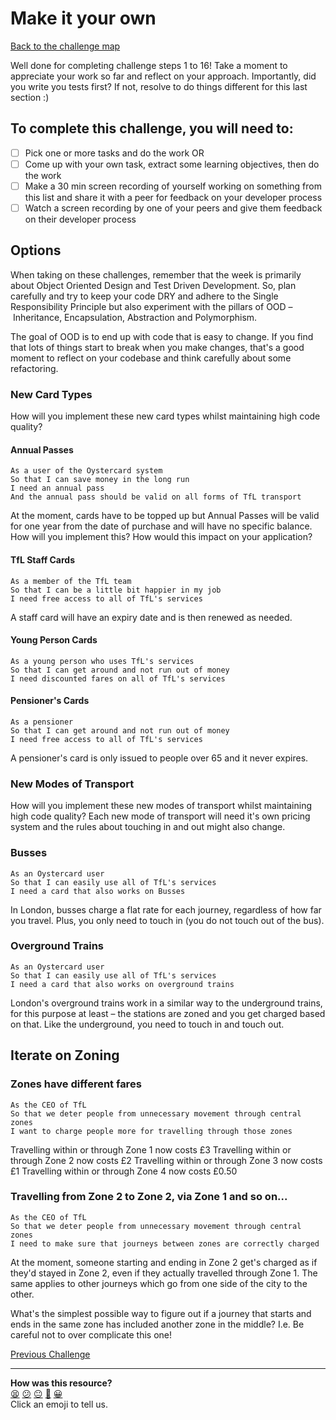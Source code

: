 # Make it your own

[Back to the challenge map](README.md)

Well done for completing challenge steps 1 to 16!  Take a moment to appreciate your work so far and reflect on your approach.  Importantly, did you write you tests first?  If not, resolve to do things different for this last section :)

## To complete this challenge, you will need to:
- [ ] Pick one or more tasks and do the work
OR
- [ ] Come up with your own task, extract some learning objectives, then do the work
- [ ] Make a 30 min screen recording of yourself working on something from this list and share it with a peer for feedback on your developer process
- [ ] Watch a screen recording by one of your peers and give them feedback on their developer process

## Options

When taking on these challenges, remember that the week is primarily about Object Oriented Design and Test Driven Development. So, plan carefully and try to keep your code DRY and adhere to the Single Responsibility Principle but also experiment with the pillars of OOD – Inheritance, Encapsulation, Abstraction and Polymorphism.

The goal of OOD is to end up with code that is easy to change. If you find that lots of things start to break when you make changes, that's a good moment to reflect on your codebase and think carefully about some refactoring.

### New Card Types

How will you implement these new card types whilst maintaining high code quality?

#### Annual Passes

```
As a user of the Oystercard system
So that I can save money in the long run
I need an annual pass
And the annual pass should be valid on all forms of TfL transport
```

At the moment, cards have to be topped up but Annual Passes will be valid for one year from the date of purchase and will have no specific balance. How will you implement this? How would this impact on your application?

#### TfL Staff Cards

```
As a member of the TfL team
So that I can be a little bit happier in my job
I need free access to all of TfL's services
```

A staff card will have an expiry date and is then renewed as needed.

#### Young Person Cards

```
As a young person who uses TfL's services
So that I can get around and not run out of money
I need discounted fares on all of TfL's services
```
#### Pensioner's Cards
```
As a pensioner
So that I can get around and not run out of money
I need free access to all of TfL's services
```

A pensioner's card is only issued to people over 65 and it never expires.

### New Modes of Transport

How will you implement these new modes of transport whilst maintaining high code quality? Each new mode of transport will need it's own pricing system and the rules about touching in and out might also change.

### Busses

```
As an Oystercard user
So that I can easily use all of TfL's services
I need a card that also works on Busses
```

In London, busses charge a flat rate for each journey, regardless of how far you travel. Plus, you only need to touch in (you do not touch out of the bus).

### Overground Trains

```
As an Oystercard user
So that I can easily use all of TfL's services
I need a card that also works on overground trains
```

London's overground trains work in a similar way to the underground trains, for this purpose at least – the stations are zoned and you get charged based on that. Like the underground, you need to touch in and touch out.

## Iterate on Zoning

### Zones have different fares

```
As the CEO of TfL
So that we deter people from unnecessary movement through central zones
I want to charge people more for travelling through those zones
```

Travelling within or through Zone 1 now costs £3
Travelling within or through Zone 2 now costs £2
Travelling within or through Zone 3 now costs £1
Travelling within or through Zone 4 now costs £0.50

### Travelling from Zone 2 to Zone 2, via Zone 1 and so on...

```
As the CEO of TfL
So that we deter people from unnecessary movement through central zones
I need to make sure that journeys between zones are correctly charged
```

At the moment, someone starting and ending in Zone 2 get's charged as if they'd stayed in Zone 2, even if they actually travelled through Zone 1. The same applies to other journeys which go from one side of the city to the other.

What's the simplest possible way to figure out if a journey that starts and ends in the same zone has included another zone in the middle?  I.e. Be careful not to over complicate this one!

[Previous Challenge](16_fare_for_zones.md)

<!-- BEGIN GENERATED SECTION DO NOT EDIT -->

---

**How was this resource?**  
[😫](https://airtable.com/shrUJ3t7KLMqVRFKR?prefill_Repository=makersacademy/course&prefill_File=oystercard_fast_track/17_make_it_your_own.md&prefill_Sentiment=😫) [😕](https://airtable.com/shrUJ3t7KLMqVRFKR?prefill_Repository=makersacademy/course&prefill_File=oystercard_fast_track/17_make_it_your_own.md&prefill_Sentiment=😕) [😐](https://airtable.com/shrUJ3t7KLMqVRFKR?prefill_Repository=makersacademy/course&prefill_File=oystercard_fast_track/17_make_it_your_own.md&prefill_Sentiment=😐) [🙂](https://airtable.com/shrUJ3t7KLMqVRFKR?prefill_Repository=makersacademy/course&prefill_File=oystercard_fast_track/17_make_it_your_own.md&prefill_Sentiment=🙂) [😀](https://airtable.com/shrUJ3t7KLMqVRFKR?prefill_Repository=makersacademy/course&prefill_File=oystercard_fast_track/17_make_it_your_own.md&prefill_Sentiment=😀)  
Click an emoji to tell us.

<!-- END GENERATED SECTION DO NOT EDIT -->
